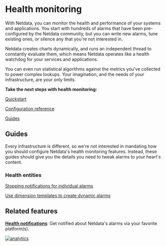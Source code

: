 <!--
---
title: "Health monitoring"
custom_edit_url: https://github.com/netdata/netdata/edit/master/health/README.md
---
-->

# Health monitoring

With Netdata, you can monitor the health and performance of your systems and applications. You start with hundreds of
alarms that have been pre-configured by the Netdata community, but you can write new alarms, tune existing ones, or
silence any that you're not interested in. 

Netdata creates charts dynamically, and runs an independent thread to constantly evaluate them, which means Netdata
operates like a health watchdog for your services and applications.

You can even run statistical algorithms against the metrics you've collected to power complex lookups. Your imagination,
and the needs of your infrastructure, are your only limits.

**Take the next steps with health monitoring:**

<DocsSteps>

[<FiPlay /> Quickstart](/health/QUICKSTART.md)

[<FiCode /> Configuration reference](/health/REFERENCE.md)

[<FiBook /> Guides](#guides)

</DocsSteps>

## Guides

Every infrastructure is different, so we're not interested in mandating how you should configure Netdata's health
monitoring features. Instead, these guides should give you the details you need to tweak alarms to your heart's
content.

### Health entities

[Stopping notifications for individual alarms](/health/tutorials/stop-notifications-alarms.md)

[Use dimension templates to create dynamic alarms](/health/tutorials/dimension-templates.md)

## Related features

**[Health notifications](/health/notifications/README.md)**: Get notified about Netdata's alarms via your favorite
platform(s).

[![analytics](https://www.google-analytics.com/collect?v=1&aip=1&t=pageview&_s=1&ds=github&dr=https%3A%2F%2Fgithub.com%2Fnetdata%2Fnetdata&dl=https%3A%2F%2Fmy-netdata.io%2Fgithub%2Fhealth%2FREADME&_u=MAC~&cid=5792dfd7-8dc4-476b-af31-da2fdb9f93d2&tid=UA-64295674-3)](<>)

